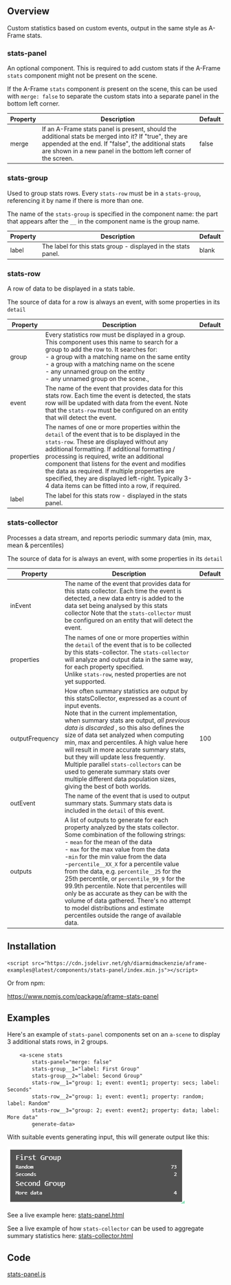 ## Overview

Custom statistics based on custom events, output in the same style as A-Frame stats.

### stats-panel

An optional component.  This is required to add custom stats if the A-Frame `stats` component might not be present on the scene.

If the A-Frame `stats` component *is* present on the scene, this can be used with `merge: false` to separate the custom stats into a separate panel in the bottom left corner.

| Property | Description                                                  | Default |
| -------- | ------------------------------------------------------------ | ------- |
| merge    | If an A-Frame stats panel is present, should the additional stats be merged into it?  If "true", they are appended at the end.  If "false", the additional stats are shown in a new panel in the bottom left corner of the screen. | false   |

### stats-group

Used to group stats rows.  Every `stats-row` must be in a `stats-group`, referencing it by name if there is more than one.

The name of the `stats-group` is specified in the component name: the part that appears after the `__` in the component name is the group name.

| Property | Description                                                  | Default |
| -------- | ------------------------------------------------------------ | ------- |
| label    | The label for this stats group - displayed in the stats panel. | blank   |

### stats-row

A row of data to be displayed in a stats table.

The source of data for a row is always an event, with some properties in its `detail`

| Property   | Description                                                  | Default |
| ---------- | ------------------------------------------------------------ | ------- |
| group      | Every statistics row must be displayed in a group.<br />This component uses this name to search for a group to add the row to.  It searches for:<br />- a group with a matching name on the same entity<br />- a group with a matching name on the scene<br />- any unnamed group on the entity<br />- any unnamed group on the scene., |         |
| event      | The name of the event that provides data for this stats row.  Each time the event is detected, the stats row will be updated with data from the event.  Note that the `stats-row` must be configured on an entity that will detect the event. |         |
| properties | The names of one or more properties within the `detail` of the event that is to be displayed in the `stats-row`.  These are displayed without any additional formatting.  If additional formatting / processing is required, write an additional component that listens for the event and modifies the data as required.  If multiple properties are specified, they are displayed left-right.  Typically 3-4 data items can be fitted into a row, if required. |         |
| label      | The label for this stats row - displayed in the stats panel. |         |



### stats-collector

Processes a data stream, and reports periodic summary data (min, max, mean & percentiles)

The source of data for is always an event, with some properties in its `detail`

| Property        | Description                                                  | Default |
| --------------- | ------------------------------------------------------------ | ------- |
| inEvent         | The name of the event that provides data for this stats collector.  Each time the event is detected, a new data entry is added to the data set being analysed by this stats collector  Note that the `stats-collector` must be configured on an entity that will detect the event. |         |
| properties      | The names of one or more properties within the `detail` of the event that is to be collected by this stats-collector.  The `stats-collector` will analyze and output data in the same way, for each property specified.<br />Unlike `stats-row`, nested properties are not yet supported. |         |
| outputFrequency | How often summary statistics are output by this statsCollector, expressed as a count of input events.<br />Note that in the current implementation, when summary stats are output, *all previous data is discarded* , so this also defines the size of data set analyzed when computing min, max and percentiles.  A high value here will result in more accurate summary stats, but they will update less frequently.<br />Multiple parallel `stats-collectors` can be used to generate summary stats over multiple different data population sizes, giving the best of both worlds. | 100     |
| outEvent        | The name of the event that is used to output summary stats.  Summary stats data is included in the `detail` of this event. |         |
| outputs         | A list of outputs to generate for each property analyzed by the stats collector.  Some combination of the following strings:<br />- `mean` for the mean of the data<br />- `max` for the max value from the data<br />-`min` for the min value from the data<br />-`percentile__XX_X` for a percentile value from the data, e.g. `percentile__25` for the 25th percentile, or `percentile_99_9` for the 99.9th percentile.  Note that percentiles will only be as accurate as they can be with the volume of data gathered.  There's no attempt to model distributions and estimate percentiles outside the range of available data. |         |



## Installation

```
<script src="https://cdn.jsdelivr.net/gh/diarmidmackenzie/aframe-examples@latest/components/stats-panel/index.min.js"></script>
```



Or from npm:

https://www.npmjs.com/package/aframe-stats-panel



## Examples

Here's an example of `stats-panel` components set on an `a-scene` to display 3 additional stats rows, in 2 groups.

```
    <a-scene stats
        stats-panel="merge: false"
        stats-group__1="label: First Group"
        stats-group__2="label: Second Group"
        stats-row__1="group: 1; event: event1; property: secs; label: Seconds"
        stats-row__2="group: 1; event: event1; property: random; label: Random"
        stats-row__3="group: 2; event: event2; property: data; label: More data"
        generate-data>
```

With suitable events generating input, this will generate output like this:

![image-20221106161718921](image-20221106161718921.png)

See a live example here: [stats-panel.html](https://diarmidmackenzie.github.io/aframe-examples/component-usage/stats-panel.html)

See a live example of how `stats-collector` can be used to aggregate summary statistics here: [stats-collector.html](https://diarmidmackenzie.github.io/aframe-examples/component-usage/stats-collector.html)

## Code

  [stats-panel.js](https://github.com/diarmidmackenzie/aframe-examples/blob/main/components/stats-panel/index.js)